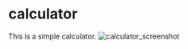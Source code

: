 # calculator
This is a simple calculator.
![calculator_screenshot](https://github.com/user-attachments/assets/4073991f-3b1c-4004-83fe-706ee2aefadd)

